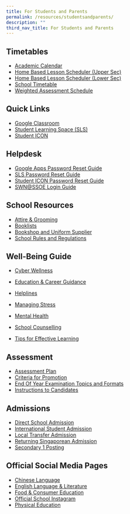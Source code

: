 ```yaml
---
title: For Students and Parents
permalink: /resources/studentsandparents/
description: ""
third_nav_title: For Students and Parents
---
```

Timetables
----------

*   [Academic Calendar](https://calendar.google.com/calendar/u/0/embed?src=c_k7p87vuspth3eedj4n2mair55g@group.calendar.google.com&ctz=Asia/Singapore)
*   [Home Based Lesson Scheduler (Upper Sec)](https://docs.google.com/spreadsheets/d/1x1Cezpsez216UctPwE2lLGUA4oqZyoGbWNltjtOAcDs/edit?usp=sharing)
*   [Home Based Lesson Scheduler (Lower Sec)](https://docs.google.com/spreadsheets/d/1HHoS_7IaTD-gqG91jqGgc60Ehn3MhNJgcfSlF7uHAAs/edit?usp=sharing)
*   [School Timetable](/resources/students/timetables/school-timetable/)
*   [Weighted Assessment Schedule](https://docs.google.com/spreadsheets/d/1S7lChpa_rMRRRJwkNGCqUNMqqJzcWTRenVWWpUSvCEc/edit#gid=1582931388)


Quick Links
-----------

*   [Google Classroom](https://classroom.google.com/)
*   [Student Learning Space (SLS)](https://vle.learning.moe.edu.sg/login)
*   [Student ICON](https://workspace.google.com/dashboard)

Helpdesk
--------

*   [Google Apps Password Reset Guide](/resources/students/helpdesk/google-apps-password-reset-guide)
*   [SLS Password Reset Guide](/resources/students/helpdesk/sls-password-reset-guide)
*   [Student ICON Password Reset Guide](https://tinyurl.com/pwrform-xmss)
*   [SWN@SSOE Login Guide](/resources/students/helpdesk/swn-at-ssoe-login-guide)

School Resources
----------------
*   [Attire & Grooming](/resources/students/school-resources/attire-n-grooming)
*   [Booklists](/resources/students/school-resources/bookshop-and-uniform-supplier)
*   [Bookshop and Uniform Supplier](/resources/students/school-resources/bookshop-and-uniform-supplier)
*   [School Rules and Regulations](/resources/students/school-resources/school-rules)

Well-Being Guide
----------------

*   [Cyber Wellness](https://drive.google.com/file/d/11uxMXxLACqCiZ1BCL5gUBjq-laxrYbR6/view)
*   [Education & Career Guidance](/files/Counselling/Xinmin%202021%20CAA120421.pdf)
*  [Helplines](/resources/students/well-being-guide/mental-health/helplines/)  
*   [Managing Stress](/files/Counselling/101%20ways%20to%20Cope%20with%20Stress-R3.pdf)
*  [Mental Health](/resources/students/well-being-guide/mental-health/101-ways-to-cope-with-stress/)

*   [School Counselling](/resources/students/well-being-guide/school-counselling/)
*  [Tips for Effective Learning](/resources/students/well-being-guide/tips-for-effective-learning/)

Assessment
----------

*   [Assessment Plan](/resources/students/assessment/assessment-plan-2021/)
*   [Criteria for Promotion](/resources/students/assessment/criteria-for-promotion/)
*  [End Of Year Examination Topics and Formats](/resources/students/assessment/end-of-year-examination-topics-and-formats/)
*   [Instructions to Candidates](/resources/students/assessment/instructions-to-candidates/)

Admissions
----------

*   [Direct School Admission](/resources/students/admissions/direct-school-admission)
*   [International Student Admission](/resources/students/admissions/international-student-admission)
*   [Local Transfer Admission](/resources/students/admissions/local-transfer-admission)
*   [Returning Singaporean Admission](/resources/students/admissions/returning-singaporean-admission)
*   [Secondary 1 Posting](https://sites.google.com/xinminss.edu.sg/e-registration-sec-1-2023/home)

Official Social Media Pages
---------------------------
*   [Chinese Language](https://www.instagram.com/xms_cl/)
*   [English Language & Literature](https://www.instagram.com/xmsenglish/)
*   [Food & Consumer Education](https://www.instagram.com/xmsnutritionandfoodscience/)
*   [Official School Instagram](https://www.instagram.com/xinminss/?hl=en)
*   [Physical Education](https://www.instagram.com/xms_pe/?hl=en)